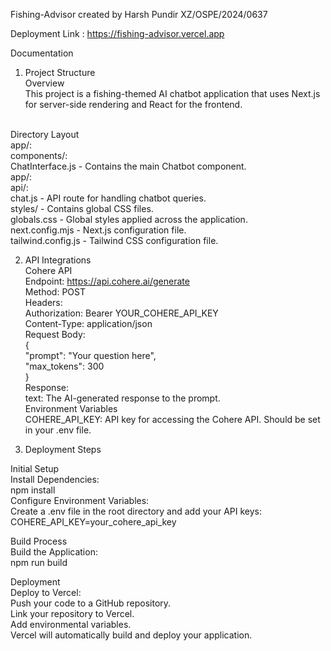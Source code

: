 Fishing-Advisor created by Harsh Pundir XZ/OSPE/2024/0637

Deployment Link : https://fishing-advisor.vercel.app

Documentation
1. Project Structure<br>
Overview<br>
This project is a fishing-themed AI chatbot application that uses Next.js for server-side rendering and React for the frontend.
<br>
Directory Layout<br>
app/:<br>
   components/:<br>
     ChatInterface.js - Contains the main Chatbot component.<br>
app/:<br>
  api/:<br>
    chat.js - API route for handling chatbot queries.<br>
styles/ - Contains global CSS files.<br>
globals.css - Global styles applied across the application.<br>
next.config.mjs - Next.js configuration file.<br>
tailwind.config.js - Tailwind CSS configuration file.<br>


2. API Integrations<br>
Cohere API<br>
Endpoint: https://api.cohere.ai/generate<br>
Method: POST<br>
Headers:<br>
Authorization: Bearer YOUR_COHERE_API_KEY<br>
Content-Type: application/json<br>
Request Body:<br>
{<br>
  "prompt": "Your question here",<br>
  "max_tokens": 300<br>
}<br>
Response:<br>
text: The AI-generated response to the prompt.<br>
Environment Variables<br>
COHERE_API_KEY: API key for accessing the Cohere API. Should be set in your .env file.<br>


3. Deployment Steps<br>

Initial Setup<br>
Install Dependencies:<br>
  npm install<br>
Configure Environment Variables:<br>
  Create a .env file in the root directory and add your API keys:<br>
  COHERE_API_KEY=your_cohere_api_key<br>

  
Build Process<br>
Build the Application:<br>
  npm run build<br>

  
Deployment<br>
Deploy to Vercel:<br>
Push your code to a GitHub repository.<br>
Link your repository to Vercel.<br>
Add environmental variables.<br>
Vercel will automatically build and deploy your application.<br>
